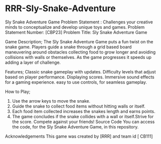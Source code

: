 # RRR-Sly-Snake-Adventure
Sly Snake Adventure Game
Problem Statement : Challenges your creative minds to conceptualize and develop unique toys and games.
Problem Statement Number: [CBP23]
Problem Title: Sly Snake Adventure Game

Game Description;
The Sly Snake Adventure Game puts a fun twist on the snake game. Players guide a snake through a grid based board maneuvering around obstacles collecting food to grow longer and avoiding collisions with walls or themselves. As the game progresses it speeds up adding a layer of challenge.

Features;
 Classic snake gameplay with updates.
 Difficulty levels that adjust based on player performance.
Displaying scores.
 Immersive sound effects for a gaming experience.
 easy to use controls, for seamless gameplay.

How to Play;
1. Use the arrow keys to move the snake.
2. Guide the snake to collect food items without hitting walls or itself.
3. Each food item collected increases the snakes length and earns points.
4. The game concludes if the snake collides with a wall or itself.Strive for the score. Compete against your friends!
Source Code
You can access the code, for the Sly Snake Adventure Game, in this repository.

Acknowledgements
This game was created by [RRR] and team id [ CB111]
